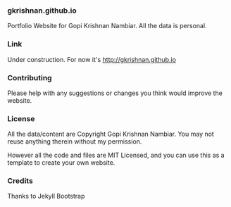### gkrishnan.github.io
Portfolio Website for Gopi Krishnan Nambiar. All the data is personal.

### Link
Under construction. For now it's http://gkrishnan.github.io

### Contributing
Please help with any suggestions or changes you think would improve the website.

### License
All the data/content are Copyright Gopi Krishnan Nambiar. You may not reuse anything therein without my permission.

However all the code and files are MIT Licensed, and you can use this as a template to create your own website.

### Credits
Thanks to Jekyll Bootstrap
